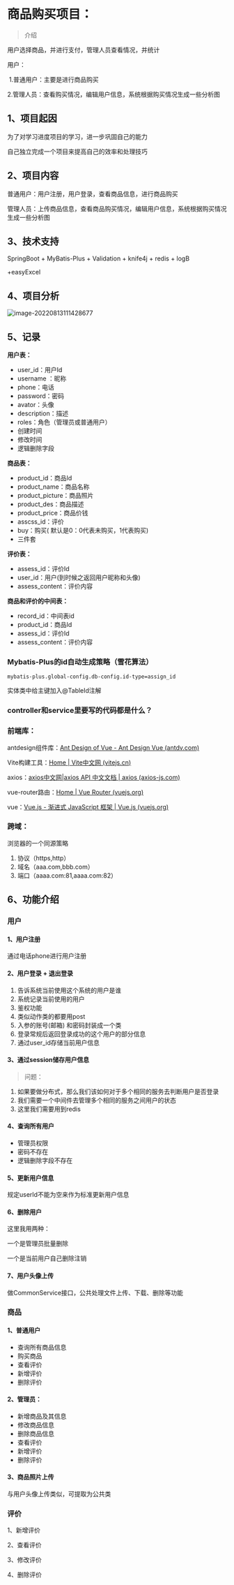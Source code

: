 # 商品购买项目：

>介绍

用户选择商品，并进行支付，管理人员查看情况，并统计

用户：

​	1.普通用户：主要是进行商品购买

​	2.管理人员：查看购买情况，编辑用户信息，系统根据购买情况生成一些分析图



## 1、项目起因

为了对学习进度项目的学习，进一步巩固自己的能力

自己独立完成一个项目来提高自己的效率和处理技巧



## 2、项目内容

普通用户：用户注册，用户登录，查看商品信息，进行商品购买

管理人员：上传商品信息，查看商品购买情况，编辑用户信息，系统根据购买情况生成一些分析图



## 3、技术支持

SpringBoot + MyBatis-Plus + Validation + knife4j + redis + logB

+easyExcel



## 4、项目分析

![image-20220813111428677](E:\Typora\images\typora-user-images\image-20220813111428677.png)



## 5、记录

**用户表：**

- user_id：用户Id
- username ：昵称
- phone：电话
- password：密码
- avator：头像
- description：描述
- roles：角色（管理员或普通用户）
- 创建时间
- 修改时间
- 逻辑删除字段



**商品表：**

- product_id：商品Id
- product_name：商品名称
- product_picture：商品照片
- product_des：商品描述
- product_price：商品价钱
- asscss_id：评价
- buy：购买( 默认是0：0代表未购买，1代表购买)
- 三件套



**评价表：**

- assess_id：评价Id
- user_id：用户(到时候之返回用户昵称和头像)
- assess_content：评价内容



**商品和评价的中间表：**

- record_id：中间表id
- product_id：商品Id
- assess_id：评价Id
- assess_content：评价内容





### Mybatis-Plus的id自动生成策略（雪花算法）

```properties
mybatis-plus.global-config.db-config.id-type=assign_id
```

实体类中给主键加入@TableId注解





### controller和service里要写的代码都是什么？



### 前端库：

antdesign组件库：[Ant Design of Vue - Ant Design Vue (antdv.com)](https://www.antdv.com/docs/vue/introduce-cn)

Vite构建工具：[Home | Vite中文网 (vitejs.cn)](https://vitejs.cn/)

axios：[axios中文网|axios API 中文文档 | axios (axios-js.com)](http://www.axios-js.com/)

vue-router路由：[Home | Vue Router (vuejs.org)](https://router.vuejs.org/zh/)

vue：[Vue.js - 渐进式 JavaScript 框架 | Vue.js (vuejs.org)](https://cn.vuejs.org/)



### 跨域：

浏览器的一个同源策略

1. 协议（https,http）
2. 域名（aaa.com,bbb.com）
3. 端口（aaaa.com:81,aaaa.com:82）



## 6、功能介绍

### 用户

#### 1、用户注册

通过电话phone进行用户注册



#### 2、用户登录 + 退出登录

1. 告诉系统当前使用这个系统的用户是谁
2. 系统记录当前使用的用户
3. 鉴权功能
4. 类似动作类的都要用post
5. 入参的账号(邮箱) 和密码封装成一个类
6. 登录常规后返回登录成功的这个用户的部分信息
7. 通过user_id存储当前用户信息



#### 3、通过session储存用户信息

>  问题：

1. 如果要做分布式，那么我们该如何对于多个相同的服务去判断用户是否登录
2. 我们需要一个中间件去管理多个相同的服务之间用户的状态
3. 这里我们需要用到redis



#### 4、查询所有用户

- 管理员权限
- 密码不存在
- 逻辑删除字段不存在



#### 5、更新用户信息

规定userId不能为空来作为标准更新用户信息

#### 6、删除用户

这里我用两种：

一个是管理员批量删除

一个是当前用户自己删除注销

#### 7、用户头像上传

做CommonService接口，公共处理文件上传、下载、删除等功能

### 商品

#### 1、**普通用户**

- 查询所有商品信息
- 购买商品
- 查看评价
- 新增评价
- 删除评价

#### 2、**管理员：**

- 新增商品及其信息
- 修改商品信息
- 删除商品信息
- 查看评价
- 新增评价
- 删除评价



#### 3、商品照片上传

与用户头像上传类似，可提取为公共类



### 评价

1、新增评价

2、查看评价

3、修改评价

4、删除评价